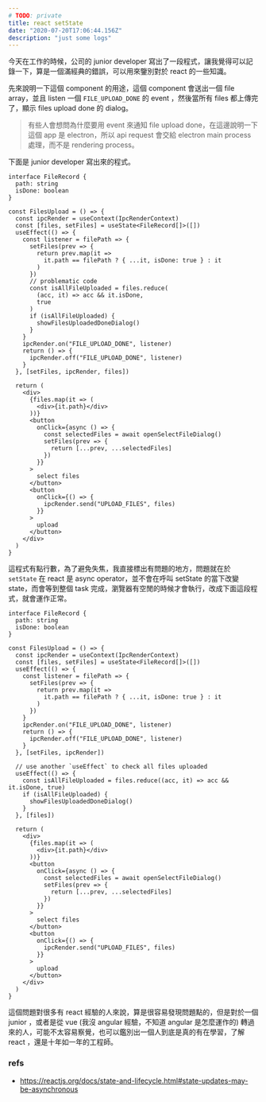 ```yaml
---
# TODO: private
title: react setState
date: "2020-07-20T17:06:44.156Z"
description: "just some logs"
---
```


今天在工作的時候，公司的 junior developer 寫出了一段程式，讓我覺得可以記錄一下，算是一個滿經典的錯誤，可以用來鑒別對於 react 的一些知識。

先來說明一下這個 component 的用途，這個 component 會送出一個 file array，並且 listen 一個 `FILE_UPLOAD_DONE` 的 event ，然後當所有 files 都上傳完了，顯示 files upload done 的 dialog。

> 有些人會想問為什麼要用 event 來通知 file upload done，在這邊說明一下這個 app 是 electron，所以 api request 會交給 electron main process 處理，而不是 rendering process。

下面是 junior developer 寫出來的程式。

```tsx
interface FileRecord {
  path: string
  isDone: boolean
}

const FilesUpload = () => {
  const ipcRender = useContext(IpcRenderContext)
  const [files, setFiles] = useState<FileRecord[]>([])
  useEffect(() => {
    const listener = filePath => {
      setFiles(prev => {
        return prev.map(it =>
          it.path == filePath ? { ...it, isDone: true } : it
        )
      })
      // problematic code
      const isAllFileUploaded = files.reduce(
        (acc, it) => acc && it.isDone,
        true
      )
      if (isAllFileUploaded) {
        showFilesUploadedDoneDialog()
      }
    }
    ipcRender.on("FILE_UPLOAD_DONE", listener)
    return () => {
      ipcRender.off("FILE_UPLOAD_DONE", listener)
    }
  }, [setFiles, ipcRender, files])

  return (
    <div>
      {files.map(it => (
        <div>{it.path}</div>
      ))}
      <button
        onClick={async () => {
          const selectedFiles = await openSelectFileDialog()
          setFiles(prev => {
            return [...prev, ...selectedFiles]
          })
        }}
      >
        select files
      </button>
      <button
        onClick={() => {
          ipcRender.send("UPLOAD_FILES", files)
        }}
      >
        upload
      </button>
    </div>
  )
}
```

這程式有點行數，為了避免失焦，我直接標出有問題的地方，問題就在於 `setState` 在 react 是 async operator，並不會在呼叫 setState 的當下改變 state，而會等到整個 task 完成，瀏覽器有空閒的時候才會執行，改成下面這段程式，就會運作正常。

```tsx
interface FileRecord {
  path: string
  isDone: boolean
}

const FilesUpload = () => {
  const ipcRender = useContext(IpcRenderContext)
  const [files, setFiles] = useState<FileRecord[]>([])
  useEffect(() => {
    const listener = filePath => {
      setFiles(prev => {
        return prev.map(it =>
          it.path == filePath ? { ...it, isDone: true } : it
        )
      })
    }
    ipcRender.on("FILE_UPLOAD_DONE", listener)
    return () => {
      ipcRender.off("FILE_UPLOAD_DONE", listener)
    }
  }, [setFiles, ipcRender])

  // use another `useEffect` to check all files uploaded
  useEffect(() => {
    const isAllFileUploaded = files.reduce((acc, it) => acc && it.isDone, true)
    if (isAllFileUploaded) {
      showFilesUploadedDoneDialog()
    }
  }, [files])

  return (
    <div>
      {files.map(it => (
        <div>{it.path}</div>
      ))}
      <button
        onClick={async () => {
          const selectedFiles = await openSelectFileDialog()
          setFiles(prev => {
            return [...prev, ...selectedFiles]
          })
        }}
      >
        select files
      </button>
      <button
        onClick={() => {
          ipcRender.send("UPLOAD_FILES", files)
        }}
      >
        upload
      </button>
    </div>
  )
}
```

這個問題對很多有 react 經驗的人來說，算是很容易發現問題點的，但是對於一個 junior ，或者是從 vue (我沒 angular 經驗，不知道 angular 是怎麼運作的) 轉過來的人，可能不太容易察覺，也可以鑑別出一個人到底是真的有在學習，了解 react ，還是十年如一年的工程師。

### refs

- https://reactjs.org/docs/state-and-lifecycle.html#state-updates-may-be-asynchronous
